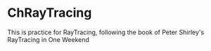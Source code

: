 # ChRayTracing
This is practice for RayTracing, following the book of Peter Shirley's RayTracing in One Weekend
